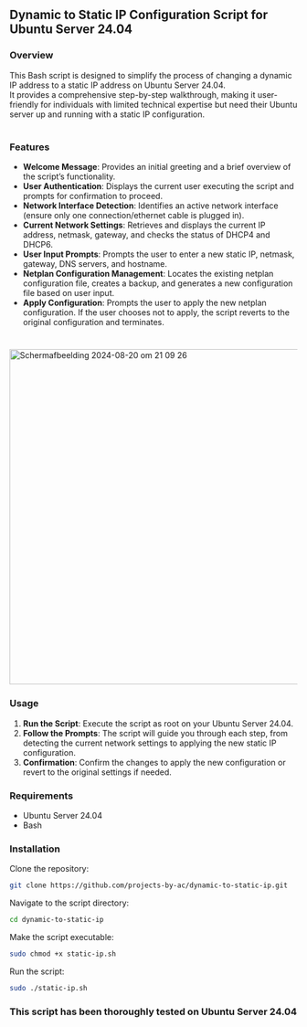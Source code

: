 ## Dynamic to Static IP Configuration Script for Ubuntu Server 24.04

### Overview
This Bash script is designed to simplify the process of changing a dynamic IP address to a static IP address on Ubuntu Server 24.04.  
It provides a comprehensive step-by-step walkthrough, making it user-friendly for individuals with limited technical expertise but need their Ubuntu server up and running with a static IP configuration.
#
### Features
- **Welcome Message**: Provides an initial greeting and a brief overview of the script’s functionality.
- **User Authentication**: Displays the current user executing the script and prompts for confirmation to proceed.
- **Network Interface Detection**: Identifies an active network interface (ensure only one connection/ethernet cable is plugged in).
- **Current Network Settings**: Retrieves and displays the current IP address, netmask, gateway, and checks the status of DHCP4 and DHCP6.
- **User Input Prompts**: Prompts the user to enter a new static IP, netmask, gateway, DNS servers, and hostname.
- **Netplan Configuration Management**: Locates the existing netplan configuration file, creates a backup, and generates a new configuration file based on user input.
- **Apply Configuration**: Prompts the user to apply the new netplan configuration. If the user chooses not to apply, the script reverts to the original configuration and terminates.
#
###
<img width="587" alt="Scherm­afbeelding 2024-08-20 om 21 09 26" src="https://github.com/user-attachments/assets/3f495c6f-d10e-42d1-97f5-ca62f4685bd2">


### Usage
1. **Run the Script**: Execute the script as root on your Ubuntu Server 24.04.
2. **Follow the Prompts**: The script will guide you through each step, from detecting the current network settings to applying the new static IP configuration.
3. **Confirmation**: Confirm the changes to apply the new configuration or revert to the original settings if needed.

### Requirements
- Ubuntu Server 24.04
- Bash

### Installation
Clone the repository:
```bash
git clone https://github.com/projects-by-ac/dynamic-to-static-ip.git
```

Navigate to the script directory:
```bash
cd dynamic-to-static-ip
```

Make the script executable:
```bash
sudo chmod +x static-ip.sh
```

Run the script:
```bash
sudo ./static-ip.sh
```

### This script has been thoroughly tested on Ubuntu Server 24.04
